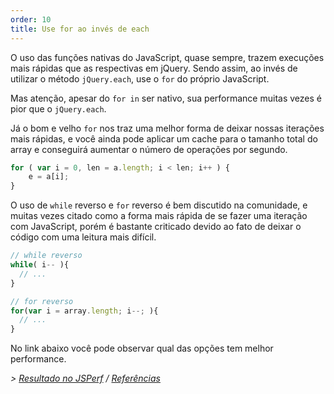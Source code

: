 ```yaml
---
order: 10
title: Use for ao invés de each
---
```


O uso das funções nativas do JavaScript, quase sempre, trazem execuções mais rápidas que as respectivas em jQuery. Sendo assim, ao invés de utilizar o método `jQuery.each`, use o `for` do próprio JavaScript.

Mas atenção, apesar do `for in` ser nativo, sua performance muitas vezes é pior que o `jQuery.each`.

Já o bom e velho `for` nos traz uma melhor forma de deixar nossas iterações mais rápidas, e você ainda pode aplicar um cache para o tamanho total do array e conseguirá aumentar o número de operações por segundo.

```js
for ( var i = 0, len = a.length; i < len; i++ ) {
	e = a[i];
}
```

O uso de `while` reverso e `for` reverso é bem discutido na comunidade, e muitas vezes citado como a forma
mais rápida de se fazer uma iteração com JavaScript, porém é bastante criticado devido ao fato de deixar o código com uma leitura mais difícil.

```js
// while reverso
while( i-- ){
  // ...
}

// for reverso
for(var i = array.length; i--; ){
  // ...
}
```

No link abaixo você pode observar qual das opções tem melhor performance.

*> [Resultado no JSPerf](http://jsperf.com/browser-diet-jquery-each-vs-for-loop) / [Referências](https://github.com/zenorocha/browser-diet/wiki/References#use-for-instead-of-each)*
